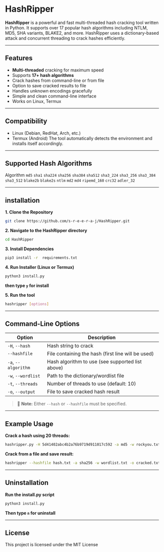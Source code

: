 #  HashRipper

**HashRipper** is a powerful and fast multi-threaded hash cracking tool written in Python. It supports over 17 popular hash algorithms including NTLM, MD5, SHA variants, BLAKE2, and more. HashRipper uses a dictionary-based attack and concurrent threading to crack hashes efficiently.

---

##  Features

-  **Multi-threaded** cracking for maximum speed
-  Supports **17+ hash algorithms**
-  Crack hashes from command-line or from file
-  Option to save cracked results to file
-  Handles unknown encodings gracefully
-  Simple and clean command-line interface
-  Works on Linux, Termux

---

## Compatibility
- Linux (Debian, RedHat, Arch, etc.)
- Termux (Android)
The tool automatically detects the environment and installs itself accordingly.

---

## Supported Hash Algorithms
Algorithm
`md5`
`sha1`
`sha224`
`sha256`
`sha384`
`sha512`
`sha3_224`
`sha3_256`
`sha3_384`
`sha3_512`
`blake2b`
`blake2s`
`ntlm`
`md2`
`md4`
`ripemd_160`
`crc32`
`adler_32`

---

## installation

**1. Clone the Repository**
```bash
git clone https://github.com/s-r-e-e-r-a-j/HashRipper.git
```
**2. Navigate to the HashRipper directory**
```bash
cd HashRipper
```
**3. Install Dependencies**
```bash
pip3 install -r  requirements.txt
```
**4. Run Installer (Linux or Termux)**
```bash
python3 install.py
```
**then type `y` for install**

**5. Run the tool**
```bash
hashripper [options]
```

---

##  Command-Line Options

| Option            | Description                                                      |
|-------------------|------------------------------------------------------------------|
| `-H`, `--hash`     | Hash string to crack                                             |
| `--hashfile`       | File containing the hash (first line will be used)              |
| `-a`, `--algorithm`| Hash algorithm to use (see supported list above)                |
| `-w`, `--wordlist` | Path to the dictionary/wordlist file                            |
| `-t`, `--threads`  | Number of threads to use (default: 10)                          |
| `-o`, `--output`   | File to save cracked hash result                                |

> 🔸 **Note:** Either `--hash` or `--hashfile` must be specified.

---

## Example Usage
**Crack a hash using 20 threads:**
```bash
hashripper.py -H 5d41402abc4b2a76b9719d911017c592 -a md5 -w rockyou.txt -t 20
```
**Crack from a file and save result:**
```bash
hashripper --hashfile hash.txt -a sha256 -w wordlist.txt -o cracked.txt
```
---

## Uninstallation
**Run the install.py script**
```bash
python3 install.py
```
**Then type `n` for uninstall**

---

## License
This project is licensed under the MIT License
